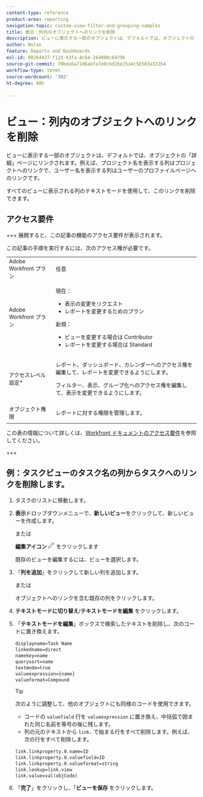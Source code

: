 ```yaml
---
content-type: reference
product-area: reporting
navigation-topic: custom-view-filter-and-grouping-samples
title: 表示：列内のオブジェクトへのリンクを削除
description: ビューに表示する一部のオブジェクトは、デフォルトでは、オブジェクトの「詳細」ページにリンクされます。例えば、プロジェクト名を表示する列はプロジェクトへのリンクで、ユーザー名を表示する列はユーザーのプロファイルページへのリンクです。
author: Nolan
feature: Reports and Dashboards
exl-id: 08264437-f12d-43fa-8cb4-264806c6479b
source-git-commit: 70bda5a7186abfa7e8cbd26e25a4c58583a322b4
workflow-type: tm+mt
source-wordcount: '392'
ht-degree: 80%

---
```


# ビュー：列内のオブジェクトへのリンクを削除

<!--Audited: 11/2024-->

ビューに表示する一部のオブジェクトは、デフォルトでは、オブジェクトの「詳細」ページにリンクされます。例えば、プロジェクト名を表示する列はプロジェクトへのリンクで、ユーザー名を表示する列はユーザーのプロファイルページへのリンクです。

すべてのビューに表示される列のテキストモードを使用して、このリンクを削除できます。

## アクセス要件

+++ 展開すると、この記事の機能のアクセス要件が表示されます。

この記事の手順を実行するには、次のアクセス権が必要です。

<table style="table-layout:auto"> 
 <col> 
 <col> 
 <tbody> 
  <tr> 
   <td role="rowheader">Adobe Workfront プラン</td> 
   <td> <p>任意</p> </td> 
  </tr> 
  <tr> 
   <td role="rowheader">Adobe Workfront プラン</td> 
   <td> <p> 現在： 
   <ul>
   <li>表示の変更をリクエスト</li> 
   <li>レポートを変更するためのプラン</li>
   </ul>
     </p>
     <p> 新規： 
   <ul>
   <li>ビューを変更する場合は Contributor</li> 
   <li>レポートを変更する場合は Standard</li>
   </ul>
     </p>
    </td> 
  </tr> 
  <tr> 
   <td role="rowheader">アクセスレベル設定*</td> 
   <td> <p>レポート、ダッシュボード、カレンダーへのアクセス権を編集して、レポートを変更できるようにします。</p> <p>フィルター、表示、グループ化へのアクセス権を編集して、表示を変更できるようにします。</p> </td> 
  </tr> 
  <tr> 
   <td role="rowheader">オブジェクト権限</td> 
   <td> <p>レポートに対する権限を管理します。</p> </td> 
  </tr> 
 </tbody> 
</table>

この表の情報について詳しくは、[Workfront ドキュメントのアクセス要件](/help/quicksilver/administration-and-setup/add-users/access-levels-and-object-permissions/access-level-requirements-in-documentation.md)を参照してください。

+++


## 例：タスクビューのタスク名の列からタスクへのリンクを削除します。

1. タスクのリストに移動します。
1. **表示**&#x200B;ドロップダウンメニューで、**新しいビュー**&#x200B;をクリックして、新しいビューを作成します。

   または

   **編集アイコン**![ 編集アイコン ](assets/edit-icon.png) をクリックします

   既存のビューを編集するには、ビューを選択します。

1. 「**列を追加**」をクリックして新しい列を追加します。

   または

   オブジェクトへのリンクを含む既存の列をクリックします。

1. **テキストモードに切り替え**/**テキストモードを編集** をクリックします。
1. 「**テキストモードを編集**」ボックスで検索したテキストを削除し、次のコードに置き換えます。

   ```
   displayname=Task Name
   linkedname=direct
   namekey=name
   querysort=name
   textmode=true
   valueexpression={name}
   valueformat=Compound
   ```

   >[!TIP]
   >
   >次のように調整して、他のオブジェクトにも同様のコードを使用できます。
   >
   >* コードの `valuefield` 行を `valueexpression` に置き換え、中括弧で囲まれた同じ名前を等号の後に残します。
   >* 列の元のテキストから `link.` で始まる行をすべて削除します。例えば、次の行をすべて削除します。
   >
   >  ```
   >  link.linkproperty.0.name=ID
   >  link.linkproperty.0.valuefield=ID
   >  link.linkproperty.0.valueformat=string
   >  link.lookup=link.view
   >  link.value=val(objCode)
   >  ```
   >

1. 「**完了**」をクリックし、「**ビューを保存** をクリックします。

